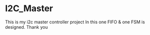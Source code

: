 # I2C_Master
This is my i2c master controller project
In this one FIFO & one FSM is designed.
Thank you
